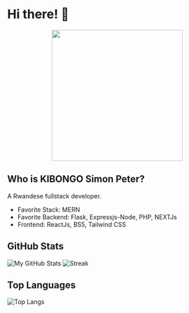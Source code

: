 # Hi there! 👋
<div align="center">
  <img src="https://github.com/user-attachments/assets/ae1b468f-0902-4437-a27d-76a08c6edc21" width="300" />
</div>

## Who is KIBONGO Simon Peter?

A Rwandese fullstack developer.
<ul>
  <li>Favorite Stack: MERN</li>
  <li>Favorite Backend: Flask, Expressjs-Node, PHP, NEXTJs</li>
  <li>Frontend: ReactJs, BS5, Tailwind CSS</li>
</ul>

## GitHub Stats

![My GitHub Stats](https://github-readme-stats.vercel.app/api?username=kibongos40&show_icons=true&theme=radical)
![Streak](https://github-readme-streak-stats.herokuapp.com/?user=kibongos40&theme=dark)
## Top Languages

![Top Langs](https://github-readme-stats.vercel.app/api/top-langs/?username=kibongos40&layout=compact&theme=radical)
